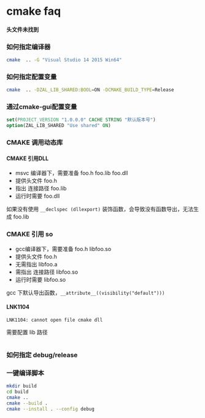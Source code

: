 # cmake faq

#### 头文件未找到

### 如何指定编译器
``` bash
cmake  .. -G "Visual Studio 14 2015 Win64"
```
### 如何指定配置变量
``` bash
cmake  .. -DZAL_LIB_SHARED:BOOL=ON -DCMAKE_BUILD_TYPE=Release 
```
### 通过cmake-gui配置变量


``` cmake
set(PROJECT_VERSION "1.0.0.0" CACHE STRING "默认版本号")
option(ZAL_LIB_SHARED "Use shared" ON)
```


### CMAKE 调用动态库

#### CMAKE 引用DLL
- msvc 编译器下，需要准备 foo.h foo.lib foo.dll
- 提供头文件 foo.h
- 指出 连接路径 foo.lib
- 运行时需要 foo.dll

如果没有使用  `__declspec (dllexport)` 装饰函数，会导致没有函数导出，无法生成 foo.lib


### CMAKE 引用 so
- gcc编译器下，需要准备 foo.h  libfoo.so
- 提供头文件 foo.h
- 无需指出 libfoo.a
- 需指出 连接路径 libfoo.so
- 运行时需要 libfoo.so

gcc 下默认导出函数，`__attribute__((visibility("default")))`
#### LNK1104


`LNK1104: cannot open file cmake dll`

需要配置 lib 路径
```

```
### 如何指定 debug/release

### 一键编译脚本
``` bash
mkdir build
cd build
cmake ..
cmake --build . 
cmake --install . --config debug

```